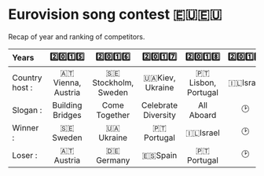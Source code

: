 # Eurovision song contest 🇪🇺🇪🇺
Recap of year and ranking of competitors.

|Years|2️⃣0️⃣1️⃣5️⃣|2️⃣0️⃣1️⃣6️⃣|2️⃣0️⃣1️⃣7️⃣|2️⃣0️⃣1️⃣8️⃣|2️⃣0️⃣1️⃣9️⃣|2️⃣0️⃣2️⃣0️⃣|
| :---|:-------:|:------:|:-------:|:-------:|:-------:|:-------:|
|Country host :|🇦🇹Vienna, Austria|🇸🇪Stockholm, Sweden|🇺🇦Kiev, Ukraine|🇵🇹Lisbon, Portugal|🇮🇱Israel|🕑|
|Slogan :|Building Bridges|Come Together|Celebrate Diversity|All Aboard|🕑|🕑|
|Winner :|🇸🇪Sweden|🇺🇦Ukraine|🇵🇹Portugal|🇮🇱Israel|🕑|🕑|
|Loser :|🇦🇹Austria|🇩🇪Germany|🇪🇸Spain|🇵🇹Portugal|🕑|🕑|
